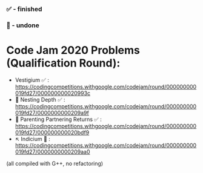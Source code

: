 ### :white_check_mark: - finished
### :no_entry_sign: - undone
# Code Jam 2020 Problems (Qualification Round):

- Vestigium :white_check_mark: : https://codingcompetitions.withgoogle.com/codejam/round/000000000019fd27/000000000020993c
- :scroll: Nesting Depth :white_check_mark: : https://codingcompetitions.withgoogle.com/codejam/round/000000000019fd27/0000000000209a9f
- :calendar: Parenting Partnering Returns :white_check_mark: : https://codingcompetitions.withgoogle.com/codejam/round/000000000019fd27/000000000020bdf9
- :arrow_upper_left: Indicium :no_entry_sign: : https://codingcompetitions.withgoogle.com/codejam/round/000000000019fd27/0000000000209aa0

(all compiled with G++, no refactoring)
